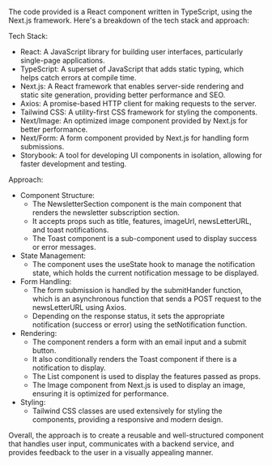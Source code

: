 The code provided is a React component written in TypeScript, using the Next.js framework. Here's a breakdown of the tech stack and approach:

Tech Stack:

- React: A JavaScript library for building user interfaces, particularly single-page applications.
- TypeScript: A superset of JavaScript that adds static typing, which helps catch errors at compile time.
- Next.js: A React framework that enables server-side rendering and static site generation, providing better performance and SEO.
- Axios: A promise-based HTTP client for making requests to the server.
- Tailwind CSS: A utility-first CSS framework for styling the components.
- Next/Image: An optimized image component provided by Next.js for better performance.
- Next/Form: A form component provided by Next.js for handling form submissions.
- Storybook: A tool for developing UI components in isolation, allowing for faster development and testing.

Approach:

- Component Structure:
  - The NewsletterSection component is the main component that renders the newsletter subscription section.
  - It accepts props such as title, features, imageUrl, newsLetterURL, and toast notifications.
  - The Toast component is a sub-component used to display success or error messages.
- State Management:
  - The component uses the useState hook to manage the notification state, which holds the current notification message to be displayed.
- Form Handling:
  - The form submission is handled by the submitHander function, which is an asynchronous function that sends a POST request to the newsLetterURL using Axios.
  - Depending on the response status, it sets the appropriate notification (success or error) using the setNotification function.
- Rendering:
  - The component renders a form with an email input and a submit button.
  - It also conditionally renders the Toast component if there is a notification to display.
  - The List component is used to display the features passed as props.
  - The Image component from Next.js is used to display an image, ensuring it is optimized for performance.
- Styling:
  - Tailwind CSS classes are used extensively for styling the components, providing a responsive and modern design.

Overall, the approach is to create a reusable and well-structured component that handles user input, communicates with a backend service, and provides feedback to the user in a visually appealing manner.
